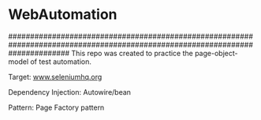 # WebAutomation



##############################################################################################################################
This repo was created to practice the page-object-model of test automation. 

Target: www.seleniumhq.org


Dependency Injection: Autowire/bean


Pattern: Page Factory pattern
